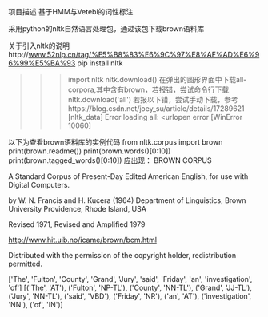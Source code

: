 项目描述
基于HMM与Vetebi的词性标注

采用python的nltk自然语言处理包，通过该包下载brown语料库

关于引入nltk的说明http://www.52nlp.cn/tag/%E5%B8%83%E6%9C%97%E8%AF%AD%E6%96%99%E5%BA%93
pip install nltk
>>> import nltk
>>> nltk.download()
在弹出的图形界面中下载all-corpora,其中含有brown，若报错，尝试命令行下载
>>> nltk.download('all')
若报以下错，尝试手动下载，参考https://blog.csdn.net/joey_su/article/details/17289621
[nltk_data] Error loading all: <urlopen error [WinError 10060]

以下为查看brown语料库的实例代码
from nltk.corpus import brown
print(brown.readme())
print(brown.words()[0:10])
print(brown.tagged_words()[0:10])
应出现：
BROWN CORPUS

A Standard Corpus of Present-Day Edited American
English, for use with Digital Computers.

by W. N. Francis and H. Kucera (1964)
Department of Linguistics, Brown University
Providence, Rhode Island, USA

Revised 1971, Revised and Amplified 1979

http://www.hit.uib.no/icame/brown/bcm.html

Distributed with the permission of the copyright holder,
redistribution permitted.

['The', 'Fulton', 'County', 'Grand', 'Jury', 'said', 'Friday', 'an', 'investigation', 'of']
[('The', 'AT'), ('Fulton', 'NP-TL'), ('County', 'NN-TL'), ('Grand', 'JJ-TL'), ('Jury', 'NN-TL'), ('said', 'VBD'), ('Friday', 'NR'), ('an', 'AT'), ('investigation', 'NN'), ('of', 'IN')]
